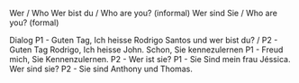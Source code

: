 Wer / Who
Wer bist du / Who are you? (informal)
Wer sind Sie / Who are you? (formal)

Dialog
P1 - Guten Tag, Ich heisse Rodrigo Santos und wer bist du? /
P2 - Guten Tag Rodrigo, Ich heisse John. Schon, Sie kennezulernen
P1 - Freud mich, Sie Kennenzulernen.
P2 - Wer ist sie? 
P1 - Sie Sind mein frau Jéssica. Wer sind sie?
P2 - Sie sind Anthony und Thomas.